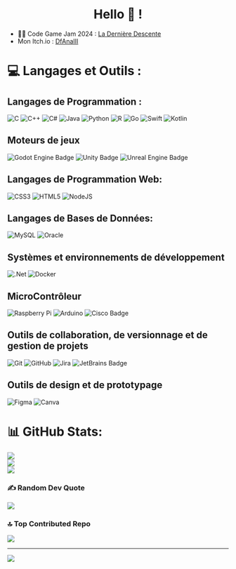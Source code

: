 <h1 align="center">Hello 👋 !</h1>

- 👨‍💻 Code Game Jam 2024 : [La Dernière Descente](https://ystevak.itch.io/la-derniere-descente)
-  Mon Itch.io : [DfAnaIII](https://dfanaiii.itch.io/)

# 💻 Langages et Outils :

## Langages de Programmation : 

![C](https://img.shields.io/badge/c-%2300599C.svg?style=for-the-badge&logo=c&logoColor=white) 
![C++](https://img.shields.io/badge/c++-%2300599C.svg?style=for-the-badge&logo=c%2B%2B&logoColor=white) 
![C#](https://img.shields.io/badge/c%23-%23239120.svg?style=for-the-badge&logo=csharp&logoColor=white)
![Java](https://img.shields.io/badge/java-%23ED8B00.svg?style=for-the-badge&logo=openjdk&logoColor=white) 
![Python](https://img.shields.io/badge/python-3670A0?style=for-the-badge&logo=python&logoColor=ffdd54)
![R](https://img.shields.io/badge/r-%23276DC3.svg?style=for-the-badge&logo=r&logoColor=white)
![Go](https://img.shields.io/badge/go-%2300ADD8.svg?style=for-the-badge&logo=go&logoColor=white) 
![Swift](https://img.shields.io/badge/swift-F54A2A?style=for-the-badge&logo=swift&logoColor=white) 
![Kotlin](https://img.shields.io/badge/kotlin-%237F52FF.svg?style=for-the-badge&logo=kotlin&logoColor=white) 

## Moteurs de jeux
![Godot Engine Badge](https://img.shields.io/badge/Godot%20Engine-478CBF?logo=godotengine&logoColor=fff&style=for-the-badge)
![Unity Badge](https://img.shields.io/badge/Unity-FFF?logo=unity&logoColor=000&style=for-the-badge)
![Unreal Engine Badge](https://img.shields.io/badge/Unreal%20Engine-0E1128?logo=unrealengine&logoColor=fff&style=for-the-badge)

## Langages de Programmation Web: 

![CSS3](https://img.shields.io/badge/css3-%231572B6.svg?style=for-the-badge&logo=css3&logoColor=white)
![HTML5](https://img.shields.io/badge/html5-%23E34F26.svg?style=for-the-badge&logo=html5&logoColor=white) 
![NodeJS](https://img.shields.io/badge/node.js-6DA55F?style=for-the-badge&logo=node.js&logoColor=white)

## Langages de Bases de Données: 
![MySQL](https://img.shields.io/badge/mysql-4479A1.svg?style=for-the-badge&logo=mysql&logoColor=white)
 ![Oracle](https://img.shields.io/badge/Oracle-F80000?style=for-the-badge&logo=oracle&logoColor=white)
 
## Systèmes et environnements de développement

  ![.Net](https://img.shields.io/badge/.NET-5C2D91?style=for-the-badge&logo=.net&logoColor=white)
  ![Docker](https://img.shields.io/badge/docker-%230db7ed.svg?style=for-the-badge&logo=docker&logoColor=white)

## MicroContrôleur

 ![Raspberry Pi](https://img.shields.io/badge/-RaspberryPi-C51A4A?style=for-the-badge&logo=Raspberry-Pi)
 ![Arduino](https://img.shields.io/badge/-Arduino-00979D?style=for-the-badge&logo=Arduino&logoColor=white)
 ![Cisco Badge](https://img.shields.io/badge/Cisco-1BA0D7?logo=cisco&logoColor=fff&style=for-the-badge)

 ## Outils de collaboration, de versionnage et de gestion de projets

 ![Git](https://img.shields.io/badge/git-%23F05033.svg?style=for-the-badge&logo=git&logoColor=white) 
 ![GitHub](https://img.shields.io/badge/github-%23121011.svg?style=for-the-badge&logo=github&logoColor=white)
 ![Jira](https://img.shields.io/badge/jira-%230A0FFF.svg?style=for-the-badge&logo=jira&logoColor=white) 
 ![JetBrains Badge](https://img.shields.io/badge/JetBrains-000?logo=jetbrains&logoColor=fff&style=for-the-badge)

  ## Outils de design et de prototypage

   ![Figma](https://img.shields.io/badge/figma-%23F24E1E.svg?style=for-the-badge&logo=figma&logoColor=white)
   ![Canva](https://img.shields.io/badge/Canva-%2300C4CC.svg?style=for-the-badge&logo=Canva&logoColor=white) 

# 📊 GitHub Stats:
![](https://github-readme-stats.vercel.app/api?username=DfAnaIII&theme=dark&hide_border=false&include_all_commits=false&count_private=false)<br/>
![](https://github-readme-streak-stats.herokuapp.com/?user=DfAnaIII&theme=dark&hide_border=false)<br/>
![](https://github-readme-stats.vercel.app/api/top-langs/?username=DfAnaIII&theme=dark&hide_border=false&include_all_commits=false&count_private=false&layout=compact)

### ✍️ Random Dev Quote
![](https://quotes-github-readme.vercel.app/api?type=horizontal&theme=dark)

### 🔝 Top Contributed Repo
![](https://github-contributor-stats.vercel.app/api?username=DfAnaIII&limit=5&theme=dark&combine_all_yearly_contributions=true)

---
[![](https://visitcount.itsvg.in/api?id=DfAnaIII&icon=0&color=10)](https://visitcount.itsvg.in)

<!-- Proudly created with GPRM ( https://gprm.itsvg.in ) -->
